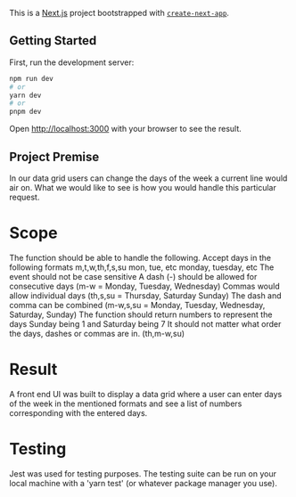 This is a [Next.js](https://nextjs.org/) project bootstrapped with [`create-next-app`](https://github.com/vercel/next.js/tree/canary/packages/create-next-app).

## Getting Started

First, run the development server:

```bash
npm run dev
# or
yarn dev
# or
pnpm dev
```

Open [http://localhost:3000](http://localhost:3000) with your browser to see the result.

## Project Premise

In our data grid users can change the days of the week a current line would air on. What we would like to see is how you would handle this particular request.

# Scope
The function should be able to handle the following.
Accept days in the following formats
m,t,w,th,f,s,su
mon, tue, etc
monday, tuesday, etc
The event should not be case sensitive
A dash (-) should be allowed for consecutive days (m-w = Monday, Tuesday,  Wednesday)
Commas would allow individual days (th,s,su = Thursday, Saturday Sunday)
The dash and comma can be combined (m-w,s,su = Monday, Tuesday, Wednesday, Saturday, Sunday)
The function should return numbers to represent the days Sunday being 1 and Saturday being 7
It should not matter what order the days, dashes or commas are in. (th,m-w,su)

# Result
A front end UI was built to display a data grid where a user can enter days of the week in the mentioned formats and see a list of numbers corresponding with the entered days.

# Testing
Jest was used for testing purposes. The testing suite can be run on your local machine with a 'yarn test' (or whatever package manager you use).